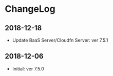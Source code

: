 # ChangeLog

## 2018-12-18

* Update BaaS Server/Cloudfn Server: ver 7.5.1

## 2018-12-06

* Initial: ver 7.5.0
